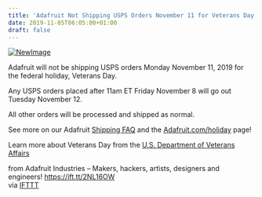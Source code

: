 ```yaml
---
title: 'Adafruit Not Shipping USPS Orders November 11 for Veterans Day'
date: 2019-11-05T06:05:00+01:00
draft: false
---
```


[![NewImage](https://cdn-blog.adafruit.com/uploads/2019/10/NewImage-82.png "NewImage.png")](https://www.va.gov/opa/vetsday/)

Adafruit will not be shipping USPS orders Monday November 11, 2019 for the federal holiday, Veterans Day.

Any USPS orders placed after 11am ET Friday November 8 will go out Tuesday November 12.

All other orders will be processed and shipped as normal.

See more on our Adafruit [Shipping FAQ](https://www.adafruit.com/shippinginfo) and the [Adafruit.com/holiday](https://www.adafruit.com/holiday) page!

Learn more about Veterans Day from the [U.S. Department of Veterans Affairs](https://www.va.gov/opa/vetsday/)

  
  
from Adafruit Industries – Makers, hackers, artists, designers and engineers! https://ift.tt/2NL16OW  
via [IFTTT](https://ifttt.com/?ref=da&site=blogger)